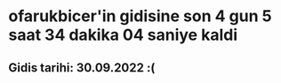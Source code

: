 # ofarukbicer'in gidisine son 4 gun 5 saat 34 dakika 04 saniye kaldi

## Gidis tarihi: 30.09.2022 :(